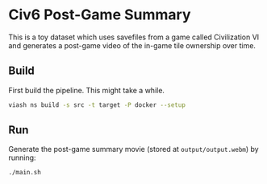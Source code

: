 # Civ6 Post-Game Summary

This is a toy dataset which uses savefiles from a game called Civilization VI and generates a post-game video of the in-game tile ownership over time.

## Build
First build the pipeline. This might take a while.
```bash
viash ns build -s src -t target -P docker --setup
```

## Run
Generate the post-game summary movie (stored at `output/output.webm`) by running:
```bash
./main.sh
```
